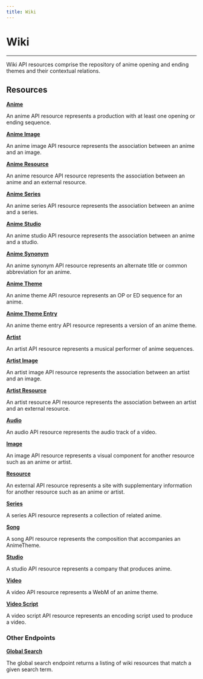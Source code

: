 ```yaml
---
title: Wiki
---
```


# Wiki

---

Wiki API resources comprise the repository of anime opening and ending themes and their contextual relations.

## Resources

**[Anime](/wiki/anime/)**

An anime API resource represents a production with at least one opening or ending sequence.

**[Anime Image](/wiki/animeimage/)**

An anime image API resource represents the association between an anime and an image.

**[Anime Resource](/wiki/animeresource/)**

An anime resource API resource represents the association between an anime and an external resource.

**[Anime Series](/wiki/animeseries/)**

An anime series API resource represents the association between an anime and a series.

**[Anime Studio](/wiki/animestudio/)**

An anime studio API resource represents the association between an anime and a studio.

**[Anime Synonym](/wiki/animesynonym/)**

An anime synonym API resource represents an alternate title or common abbreviation for an anime.

**[Anime Theme](/wiki/animetheme/)**

An anime theme API resource represents an OP or ED sequence for an anime.

**[Anime Theme Entry](/wiki/animethemeentry/)**

An anime theme entry API resource represents a version of an anime theme.

**[Artist](/wiki/artist/)**

An artist API resource represents a musical performer of anime sequences.

**[Artist Image](/wiki/artistimage/)**

An artist image API resource represents the association between an artist and an image.

**[Artist Resource](/wiki/artistresource/)**

An artist resource API resource represents the association between an artist and an external resource.

**[Audio](/wiki/audio/)**

An audio API resource represents the audio track of a video.

**[Image](/wiki/image/)**

An image API resource represents a visual component for another resource such as an anime or artist.

**[Resource](/wiki/resource/)**

An external API resource represents a site with supplementary information for another resource such as an anime or artist.

**[Series](/wiki/series/)**

A series API resource represents a collection of related anime.

**[Song](/wiki/song/)**

A song API resource represents the composition that accompanies an AnimeTheme.

**[Studio](/wiki/studio/)**

A studio API resource represents a company that produces anime.

**[Video](/wiki/video/)**

A video API resource represents a WebM of an anime theme.

**[Video Script](/wiki/videoscript/)**

A video script API resource represents an encoding script used to produce a video. 

### Other Endpoints

**[Global Search](/wiki/search/)**

The global search endpoint returns a listing of wiki resources that match a given search term.